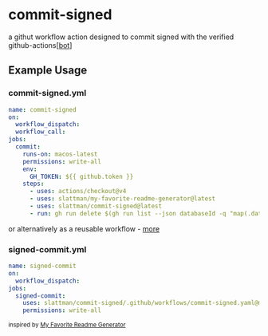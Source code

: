 # commit-signed

a githut workflow action designed to commit signed with the verified github-actions[[bot](#)]

## Example Usage

### commit-signed.yml
```yml
name: commit-signed
on:
  workflow_dispatch:
  workflow_call:
jobs:
  commit:
    runs-on: macos-latest
    permissions: write-all
    env:
      GH_TOKEN: ${{ github.token }}
    steps:
      - uses: actions/checkout@v4
      - uses: slattman/my-favorite-readme-generator@latest
      - uses: slattman/commit-signed@latest
      - run: gh run delete $(gh run list --json databaseId -q "map(.databaseId)[1]")

```

or alternatively as a reusable workflow - [more](https://docs.github.com/en/actions/sharing-automations/reusing-workflows)

### signed-commit.yml
```yml
name: signed-commit
on:
  workflow_dispatch:
jobs:
  signed-commit:
    uses: slattman/commit-signed/.github/workflows/commit-signed.yaml@main
    permissions: write-all
```

<sub>inspired by [My Favorite Readme Generator](https://github.com/slattman/my-favorite-readme-generator)</sub>

